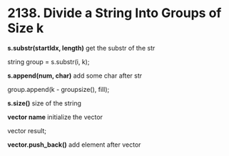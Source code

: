 # 2138. Divide a String Into Groups of Size k
**s.substr(startIdx, length)** get the substr of the str 

string group = s.substr(i, k);

**s.append(num, char)** add some char after str

group.append(k - groupsize(), fill);

**s.size()** size of the string

**vector<type> name** initialize the vector

vector<string> result;

**vector.push_back()** add element after vector

